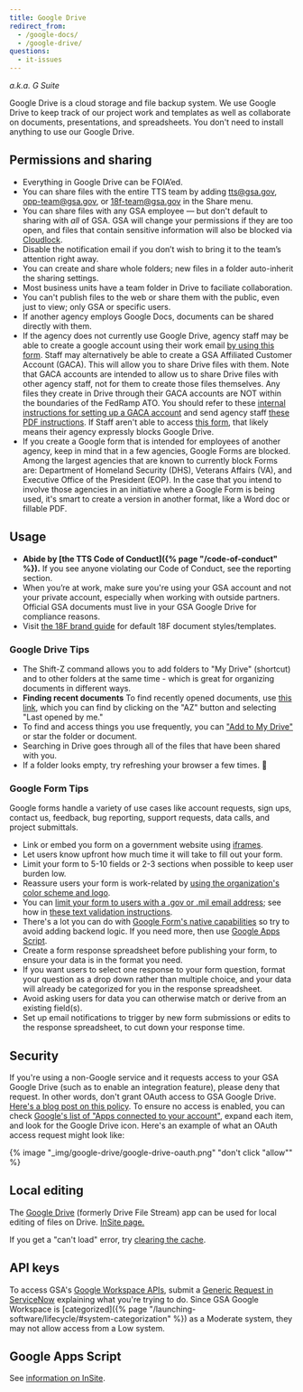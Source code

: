 ```yaml
---
title: Google Drive
redirect_from:
  - /google-docs/
  - /google-drive/
questions:
  - it-issues
---
```


_a.k.a. G Suite_

Google Drive is a cloud storage and file backup system. We use Google Drive to
keep track of our project work and templates as well as collaborate on
documents, presentations, and spreadsheets. You don't need to install anything
to use our Google Drive.

## Permissions and sharing

- Everything in Google Drive can be FOIA’ed.
- You can share files with the entire TTS team by adding
  [tts@gsa.gov](mailto:tts@gsa.gov),
  [opp-team@gsa.gov](mailto:opp-team@gsa.gov), or
  [18f-team@gsa.gov](mailto:18f-team@gsa.gov) in the Share menu.
- You can share files with any GSA employee — but don't default to sharing with
  _all_ of GSA. GSA will change your permissions if they are too open, and files
  that contain sensitive information will also be blocked via
  [Cloudlock](https://insite.gsa.gov/employee-resources/information-technology/do-it-yourself-self-help/google-g-suite-apps/sharing-securely-in-google/cloudlock).
- Disable the notification email if you don’t wish to bring it to the team’s
  attention right away.
- You can create and share whole folders; new files in a folder auto-inherit the
  sharing settings.
- Most business units have a team folder in Drive to faciliate collaboration.
- You can't publish files to the web or share them with the public, even just to
  view; only GSA or specific users.
- If another agency employs Google Docs, documents can be shared directly with
  them.
- If the agency does not currently use Google Drive, agency staff may be able to
  create a google account using their work email
  [by using this form](https://accounts.google.com/SignUpWithoutGmail?hl=en).
  Staff may alternatively be able to create a GSA Affiliated Customer Account
  (GACA). This will allow you to share Drive files with them. Note that GACA
  accounts are intended to allow us to share Drive files with other agency
  staff, not for them to create those files themselves. Any files they create in
  Drive through their GACA accounts are NOT within the boundaries of the FedRamp
  ATO. You should refer to these
  [internal instructions for setting up a GACA account](https://insite.gsa.gov/portal/content/517805?term=gaca)
  and send agency staff
  [these PDF instructions](https://insite.gsa.gov/cdnstatic/insite/GACA__GSAAffiliatedCustomerAccounts_May_2016-v2.pdf).
  If Staff aren't able to access
  [this form](https://accounts.google.com/SignUpWithoutGmail?hl=en), that likely
  means their agency expressly blocks Google Drive.
- If you create a Google form that is intended for employees of another agency,
  keep in mind that in a few agencies, Google Forms are blocked. Among the
  largest agencies that are known to currently block Forms are: Department of
  Homeland Security (DHS), Veterans Affairs (VA), and Executive Office of the
  President (EOP). In the case that you intend to involve those agencies in an
  initiative where a Google Form is being used, it's smart to create a version
  in another format, like a Word doc or fillable PDF.

## Usage

- **Abide by [the TTS Code of Conduct]({% page "/code-of-conduct" %}).** If you
  see anyone violating our Code of Conduct, see the reporting section.
- When you’re at work, make sure you're using your GSA account and not your
  private account, especially when working with outside partners. Official GSA
  documents must live in your GSA Google Drive for compliance reasons.
- Visit [the 18F brand guide](https://brand.18f.gov/templates/) for default 18F
  document styles/templates.

### Google Drive Tips

- The Shift-Z command allows you to add folders to "My Drive" (shortcut) and to
  other folders at the same time - which is great for organizing documents in
  different ways.
- **Finding recent documents** To find recently opened documents, use
  [this link](https://drive.google.com/drive/recent), which you can find by
  clicking on the "AZ" button and selecting "Last opened by me."
- To find and access things you use frequently, you can
  ["Add to My Drive"](https://support.google.com/drive/answer/2375057?hl=en) or
  star the folder or document.
- Searching in Drive goes through all of the files that have been shared with
  you.
- If a folder looks empty, try refreshing your browser a few times. :shrug:

### Google Form Tips

Google forms handle a variety of use cases like account requests, sign ups,
contact us, feedback, bug reporting, support requests, data calls, and project
submittals.

- Link or embed you form on a government website using
  [iframes](https://www.w3schools.com/tags/tag_iframe.asp).
- Let users know upfront how much time it will take to fill out your form.
- Limit your form to 5-10 fields or 2-3 sections when possible to keep user
  burden low.
- Reassure users your form is work-related by
  [using the organization's color scheme and logo](https://docs.google.com/forms/d/1xjiJCyJNFzWTieg8yUamntPeznADyfn8ZgIwHnM8PBg/viewform?edit_requested=true).
- You can
  [limit your form to users with a .gov or .mil email address](https://docs.google.com/forms/d/e/1FAIpQLSePimoF0RkiCP62BSIL_yj0yMXEUePNJ9AabPJqq1Xzbp_GVg/viewform);
  see how in
  [these text validation instructions](https://support.google.com/docs/answer/3378864?hl=en).
- There's a lot you can do with
  [Google Form's native capabilities](https://support.google.com/a/users/answer/9302965?hl=en)
  so try to avoid adding backend logic. If you need more, then use
  [Google Apps Script](#google-apps-script).
- Create a form response spreadsheet before publishing your form, to ensure your
  data is in the format you need.
- If you want users to select one response to your form question, format your
  question as a drop down rather than multiple choice, and your data will
  already be categorized for you in the response spreadsheet.
- Avoid asking users for data you can otherwise match or derive from an existing
  field(s).
- Set up email notifications to trigger by new form submissions or edits to the
  response spreadsheet, to cut down your response time.

## Security

If you're using a non-Google service and it requests access to your GSA Google
Drive (such as to enable an integration feature), please deny that request. In
other words, don't grant OAuth access to GSA Google Drive.
[Here's a blog post on this policy](https://18f.gsa.gov/2016/05/13/how-18f-handles-information-security-and-third-party-applications/).
To ensure no access is enabled, you can check
[Google's list of "Apps connected to your account"](https://security.google.com/settings/security/permissions),
expand each item, and look for the Google Drive icon. Here's an example of what
an OAuth access request might look like:

{% image "_img/google-drive/google-drive-oauth.png" "don't click "allow"" %}

## Local editing

The [Google Drive](https://support.google.com/drive/answer/7329379?hl=en)
(formerly Drive File Stream) app can be used for local editing of files on
Drive.
[InSite page.](https://insite.gsa.gov/employee-resources/information-technology/do-it-yourself-self-help/google-g-suite-apps/google-drive-and-shared-drive?term=drive%20file%20stream#Drive%20File%20Stream)

If you get a "can't load" error, try
[clearing the cache](https://remarkablemark.medium.com/how-to-clear-google-drive-cache-abf9efc6089e).

## API keys

To access GSA's
[Google Workspace APIs](https://developers.google.com/workspace), submit a
[Generic Request in ServiceNow](https://gsa.servicenowservices.com/sp/?id=sc_cat_item&sys_id=7a09e6672b523000a6e7a73319da1554)
explaining what you're trying to do. Since GSA Google Workspace is
[categorized]({% page "/launching-software/lifecycle/#system-categorization" %})
as a Moderate system, they may not allow access from a Low system.

## Google Apps Script

See
[information on InSite](https://insite.gsa.gov/employee-resources/information-technology/do-it-yourself-self-help/google-workspace/google-app-scripts).
